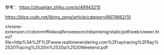 



参考：
https://zhuanlan.zhihu.com/p/49943215

https://blog.csdn.net/libing_zeng/article/category/6679862/10

chrome-extension://cdonnmffkdaoajfknoeeecmchibpmkmg/static/pdf/web/viewer.html?file=http%3A%2F%2Fwww.realtimerendering.com%2Fraytracing%2FRay%2520Tracing%2520in%2520a%2520Weekend.pdf